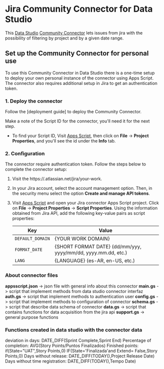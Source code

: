 # Jira Community Connector for Data Studio

This [Data Studio] [Community Connector] lets issues from jira with the possibility of filtering by project and by a given date range.

## Set up the Community Connector for personal use

To use this Community Connector in Data Studio there is a one-time setup to
deploy your own personal instance of the connector using Apps Script. The
connector also requires additional setup in Jira to get an authentication token.

### 1. Deploy the connector

Follow the [deployment guide] to deploy the Community Connector.

Make a note of the Script ID for the connector, you'll need it for the next
step.

- To find your Script ID, Visit [Apps Script], then click on
  **File** -> **Project Properties**, and you'll see the id under the **Info**
  tab.

### 2. Configuration

The connector require authentication token. Follow the steps below to
complete the connector setup:

1.  Visit the https://<your-domain>.atlassian.net/jira/your-work.
2.  In your Jira account, select the account management option. 
    Then, in the security menu select the option **Create and manage API tokens**.

3. Visit [Apps Script] and open your Jira connector Apps Script project.
   Click on **File** -> **Project Properties** -> **Script Properties**.
   Using the information obtained from Jira API, add the following key-value
   pairs as script properties:

   Key                   | Value
   ----------------------|----------------------
    `DEFAULT_DOMAIN`     | {YOUR WORK DOMAIN} 
    `FORMAT_DATE`        | {SHORT FORMAT DATE} (dd/mm/yyy, yyyy/mm/dd, yyyy.mm.dd, etc.)    
    `LANG`               | {LANGUAGE} (es-AR, en-US, etc.)    

### About connector files

**appsscript.json** -> json file with general info about this connector
**main.gs** -> script that implement methods from data studio connector interfaz
**auth.gs** -> script that implement methods to authentication user
**config.gs** -> script that implement methods to configuration of connector
**schema.gs** -> script that describe data schema of connector
**data.gs** -> script that contains functions for data acquisition from the jira api
**support.gs** -> general purpose functions

### Functions created in data studio with the connector data

deviation in days:
  DATE_DIFF(Sprint Complete,Sprint End)
Percentage of completion:
  AVG(Story Points/Puntos Finalizados)
Finished points:
  if(State="UAT",Story Points,0)
  IF(State='Finalizada'and Extend= False,Story Points,0)
Days without release:
  DATE_DIFF(TODAY(),Project Release Date)
Days without time registration:
  DATE_DIFF(TODAY(),Tempo Date)



[Data Studio]: https://datastudio.google.com
[Community Connector]: https://developers.google.com/datastudio/connector
[Jira API]:https://developer.atlassian.com/cloud/jira/platform/rest/v3/intro/
[Apps Script]: https://script.google.com
[Use a Community Connector]: https://developers.google.com/datastudio/connector/use
